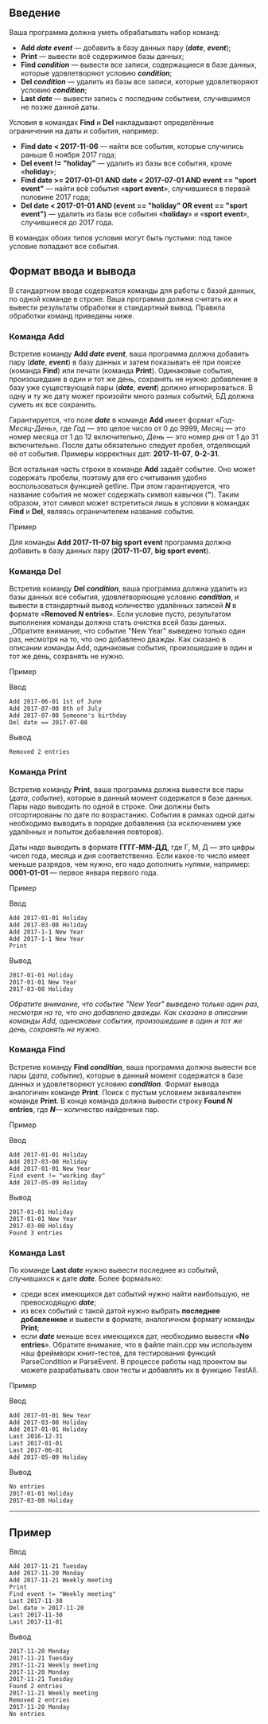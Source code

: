 ## Введение

Ваша программа должна уметь обрабатывать набор команд:

*   **Add _date_ _event_** — добавить в базу данных пару (_**date**_, _**event**_);
*   **Print** — вывести всё содержимое базы данных;
*   **Find _condition_** — вывести все записи, содержащиеся в базе данных, которые удовлетворяют условию _**condition**_;
*   **Del _condition_** — удалить из базы все записи, которые удовлетворяют условию _**condition**_;
*   **Last _date_** — вывести запись с последним событием, случившимся не позже данной даты.

Условия в командах **Find** и **Del** накладывают определённые ограничения на даты и события, например:

*   **Find date < 2017-11-06** — найти все события, которые случились раньше 6 ноября 2017 года;
*   **Del event != "holiday"** — удалить из базы все события, кроме «**holiday**»;
*   **Find date >= 2017-01-01 AND date < 2017-07-01 AND event == "sport event"** — найти всё события «**sport event**», случившиеся в первой половине 2017 года;
*   **Del date < 2017-01-01 AND (event == "holiday" OR event == "sport event")** — удалить из базы все события «**holiday**» и «**sport event**», случившиеся до 2017 года.

В командах обоих типов условия могут быть пустыми: под такое условие попадают все события.

## Формат ввода и вывода

В стандартном вводе содержатся команды для работы с базой данных, по одной команде в строке. Ваша программа должна считать их и вывести результаты обработки в стандартный вывод. Правила обработки команд приведены ниже.

### Команда Add

Встретив команду **Add _date_ _event_**, ваша программа должна добавить пару (_**date**_, _**event**_) в базу данных и затем показывать её при поиске (команда **Find**) или печати (команда **Print**). Одинаковые события, произошедшие в один и тот же день, сохранять не нужно: добавление в базу уже существующей пары (_**date**_, _**event**_) должно игнорироваться. В одну и ту же дату может произойти много разных событий, БД должна суметь их все сохранить.

Гарантируется, что поле _**date**_ в команде **Add** имеет формат «_Год_-_Месяц_-_День_», где _Год_ — это целое число от 0 до 9999, _Месяц_ — это номер месяца от 1 до 12 включительно, _День_ — это номер дня от 1 до 31 включительно. После даты обязательно следует пробел, отделяющий её от события. Примеры корректных дат: **2017-11-07**, **0-2-31**.

Вся остальная часть строки в команде **Add** задаёт событие. Оно может содержать пробелы, поэтому для его считывания удобно воспользоваться функцией getline. При этом гарантируется, что название события не может содержать символ кавычки (**"**). Таким образом, этот символ может встретиться лишь в условии в командах **Find** и **Del**, являясь ограничителем названия события.

Пример

Для команды **Add 2017-11-07 big sport event** программа должна добавить в базу данных пару (**2017-11-07**, **big sport event**).

### Команда Del

Встретив команду **Del _condition_**, ваша программа должна удалить из базы данных все события, удовлетворяющие условию _**condition**_, и вывести в стандартный вывод количество удалённых записей _**N**_ в формате «**Removed _N_ entries**». Если условие пусто, результатом выполнения команды должна стать очистка всей базы данных. _Обратите внимание, что событие "New Year" выведено только один раз, несмотря на то, что оно добавлено дважды. Как сказано в описании команды Add, одинаковые события, произошедшие в один и тот же день, сохранять не нужно.

Пример

Ввод
```
Add 2017-06-01 1st of June
Add 2017-07-08 8th of July
Add 2017-07-08 Someone's birthday
Del date == 2017-07-08
```
Вывод
```
Removed 2 entries
```

### Команда Print

Встретив команду **Print**, ваша программа должна вывести все пары (_дата_, _событие_), которые в данный момент содержатся в базе данных. Пары надо выводить по одной в строке. Они должны быть отсортированы по дате по возрастанию. События в рамках одной даты необходимо выводить в порядке добавления (за исключением уже удалённых и попыток добавления повторов).

Даты надо выводить в формате **ГГГГ-ММ-ДД**, где Г, М, Д — это цифры чисел года, месяца и дня соответственно. Если какое-то число имеет меньше разрядов, чем нужно, его надо дополнить нулями, например: **0001-01-01** — первое января первого года.

Пример

Ввод
```
Add 2017-01-01 Holiday
Add 2017-03-08 Holiday
Add 2017-1-1 New Year
Add 2017-1-1 New Year
Print
```
Вывод
```
2017-01-01 Holiday
2017-01-01 New Year
2017-03-08 Holiday
```

_Обратите внимание, что событие "New Year" выведено только один раз, несмотря на то, что оно добавлено дважды. Как сказано в описании команды Add, одинаковые события, произошедшие в один и тот же день, сохранять не нужно._
### Команда Find

Встретив команду **Find _condition_**, ваша программа должна вывести все пары (_дата_, _событие_), которые в данный момент содержатся в базе данных и удовлетворяют условию _**condition**_. Формат вывода аналогичен команде **Print**. Поиск с пустым условием эквивалентен команде **Print**. В конце команда должна вывести строку **Found _N_ entries**, где _**N**_— количество найденных пар.

Пример

Ввод
```
Add 2017-01-01 Holiday
Add 2017-03-08 Holiday
Add 2017-01-01 New Year
Find event != "working day"
Add 2017-05-09 Holiday
```
Вывод
```
2017-01-01 Holiday
2017-01-01 New Year
2017-03-08 Holiday
Found 3 entries
```

### Команда Last

По команде **Last _date_** нужно вывести последнее из событий, случившихся к дате _**date**_. Более формально:

*   среди всех имеющихся дат событий нужно найти наибольшую, не превосходящую _**date**_;
*   из всех событий с такой датой нужно выбрать **последнее добавленное** и вывести в формате, аналогичном формату команды **Print**;
*   если _**date**_ меньше всех имеющихся дат, необходимо вывести «**No entries**». Обратите внимание, что в файле main.cpp мы используем наш фреймворк юнит-тестов, для тестирования функций ParseCondition и ParseEvent. В процессе работы над проектом вы можете разрабатывать свои тесты и добавлять их в функцию TestAll.

Пример

Ввод
```
Add 2017-01-01 New Year
Add 2017-03-08 Holiday
Add 2017-01-01 Holiday
Last 2016-12-31
Last 2017-01-01
Last 2017-06-01
Add 2017-05-09 Holiday
```
Вывод
```
No entries
2017-01-01 Holiday
2017-03-08 Holiday
```
---

## Пример
Ввод
```
Add 2017-11-21 Tuesday
Add 2017-11-20 Monday
Add 2017-11-21 Weekly meeting
Print
Find event != "Weekly meeting"
Last 2017-11-30
Del date > 2017-11-20
Last 2017-11-30
Last 2017-11-01
```
Вывод
```
2017-11-20 Monday
2017-11-21 Tuesday
2017-11-21 Weekly meeting
2017-11-20 Monday
2017-11-21 Tuesday
Found 2 entries
2017-11-21 Weekly meeting
Removed 2 entries
2017-11-20 Monday
No entries
```